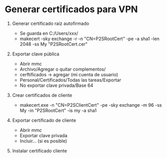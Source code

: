# Generar certificados para VPN

1. Generar certificado raíz autofirmado
    - Se guarda en C:/Users/xxx/
    - makecert -sky exchange -r -n "CN=P2SRootCert" -pe -a sha1 -len 2048 -ss My "P2SRootCert.cer"
  
2. Exportar clave pública
   - Abrir mmc
   - Archivo/Agregar o quitar complementos/
   - cerftificados -> agregar (mi cuenta de usuario)
   - Personal/Certificados/Todas las tareas/Exportar
   - No exportar clave privada/Base 64
   
3. Crear certificados de cliente
    - makecert.exe -n "CN=P2SClientCert" -pe -sky exchange -m 96 -ss My -in "P2SRootCert" -is my -a sha1
  
4. Exportar certificado de cliente
    - Abrir mmc
    - Exportar clave privada
    - Incluir... (si es posible)
  
5. Instalar certificado cliente

